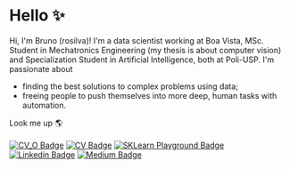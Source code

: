 # Hello ✨

Hi, I'm Bruno (rosilva)! I'm a data scientist working at Boa Vista, MSc. Student in Mechatronics Engineering (my thesis is about computer vision) and Specialization Student in Artificial Intelligence, both at Poli-USP. I'm passionate about 
<ul>
  <li>finding the best solutions to complex problems using data;</li>
  <li>freeing people to push themselves into more deep, human tasks with automation.</li>
</ul>

Look me up 🌎<br><br>
[![CV_O Badge](https://img.shields.io/badge/CV-Overview-black)](https://rosilva.carrd.co/)
[![CV Badge](https://img.shields.io/badge/CV-Complete-blueviolet)](https://github.com/brunorosilva/CV-BRS/blob/main/Bruno_Rodrigues_CV.pdf)
[![SKLearn Playground Badge](https://img.shields.io/badge/Project-SKLearn_Playground-red)](https://github.com/brunorosilva/sklearn-playground)
[![Linkedin Badge](https://img.shields.io/badge/Linkedin-brunorosilva-blue)](https://www.linkedin.com/in/brunorosilva)
[![Medium Badge](https://img.shields.io/badge/Medium-@brunorosilva-white)](https://medium.com/@brunorosilva)
